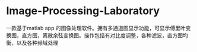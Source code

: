 # Image-Processing-Laboratory
一款基于matlab app 的图像处理软件。拥有多通道图显示功能，可显示傅里叶变换图，直方图，离散余弦变换图。操作包括有对比度调整，各种滤波，直方图均衡，以及各种频域处理
